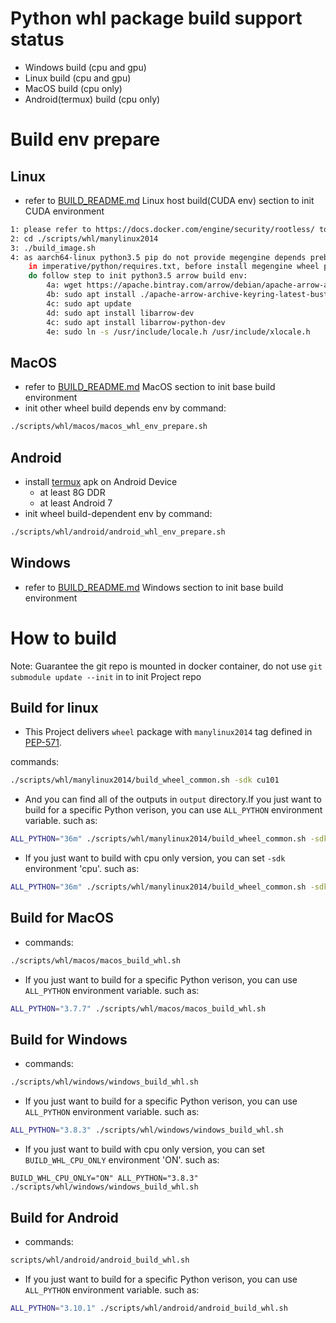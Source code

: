 # Python whl package build support status
* Windows build (cpu and gpu)
* Linux build (cpu and gpu)
* MacOS build (cpu only)
* Android(termux) build (cpu only)

# Build env prepare
## Linux

* refer to [BUILD_README.md](../cmake-build/BUILD_README.md) Linux host build(CUDA env) section to init CUDA environment
```bash
1: please refer to https://docs.docker.com/engine/security/rootless/ to enable rootless docker env
2: cd ./scripts/whl/manylinux2014
3: ./build_image.sh
4: as aarch64-linux python3.5 pip do not provide megengine depends prebuild binary package, which definition
    in imperative/python/requires.txt, before install megengine wheel package(just python3.5), you need
    do follow step to init python3.5 arrow build env:
        4a: wget https://apache.bintray.com/arrow/debian/apache-arrow-archive-keyring-latest-buster.deb
        4b: sudo apt install ./apache-arrow-archive-keyring-latest-buster.deb
        4c: sudo apt update
        4d: sudo apt install libarrow-dev
        4c: sudo apt install libarrow-python-dev
        4e: sudo ln -s /usr/include/locale.h /usr/include/xlocale.h

```

## MacOS
* refer to [BUILD_README.md](../cmake-build/BUILD_README.md) MacOS section to init base build environment
* init other wheel build depends env by command:
```bash
./scripts/whl/macos/macos_whl_env_prepare.sh
```

## Android
* install [termux](https://termux.com/) apk on Android Device
    * at least 8G DDR
    * at least Android 7
* init wheel build-dependent env by command:
```bash
./scripts/whl/android/android_whl_env_prepare.sh
```

## Windows
* refer to [BUILD_README.md](../cmake-build/BUILD_README.md) Windows section to init base build environment

# How to build
Note: Guarantee the git repo is mounted in docker container, do not use `git submodule update --init` in to init Project repo
## Build for linux
* This Project delivers `wheel` package with `manylinux2014` tag defined in [PEP-571](https://www.python.org/dev/peps/pep-0571/).

commands:
```bash
./scripts/whl/manylinux2014/build_wheel_common.sh -sdk cu101
```

* And you can find all of the outputs in `output` directory.If you just want to build for a specific Python verison, you can use `ALL_PYTHON` environment variable. such as:
```bash
ALL_PYTHON="36m" ./scripts/whl/manylinux2014/build_wheel_common.sh -sdk cu101
```

* If you just want to build with cpu only version, you can set `-sdk` environment 'cpu'. such as:
```bash
ALL_PYTHON="36m" ./scripts/whl/manylinux2014/build_wheel_common.sh -sdk cpu
```

## Build for MacOS
* commands:
```bash
./scripts/whl/macos/macos_build_whl.sh
```
* If you just want to build for a specific Python verison, you can use `ALL_PYTHON` environment variable. such as:
```bash
ALL_PYTHON="3.7.7" ./scripts/whl/macos/macos_build_whl.sh
```

## Build for Windows
* commands:
```bash
./scripts/whl/windows/windows_build_whl.sh
```

* If you just want to build for a specific Python verison, you can use `ALL_PYTHON` environment variable. such as:
```bash
ALL_PYTHON="3.8.3" ./scripts/whl/windows/windows_build_whl.sh
```

* If you just want to build with cpu only version, you can set `BUILD_WHL_CPU_ONLY` environment 'ON'. such as:
```
BUILD_WHL_CPU_ONLY="ON" ALL_PYTHON="3.8.3" ./scripts/whl/windows/windows_build_whl.sh
```

## Build for Android
* commands:
```bash
scripts/whl/android/android_build_whl.sh
```
* If you just want to build for a specific Python verison, you can use `ALL_PYTHON` environment variable. such as:
```bash
ALL_PYTHON="3.10.1" ./scripts/whl/android/android_build_whl.sh
```
